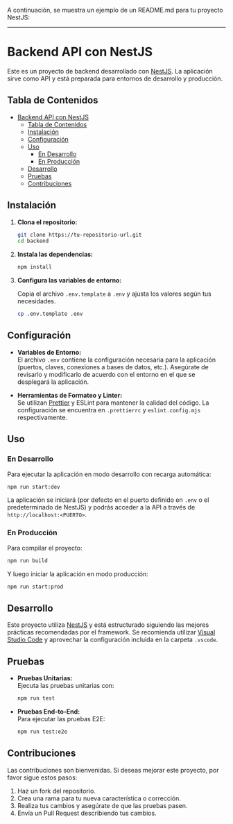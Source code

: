 A continuación, se muestra un ejemplo de un README.md para tu proyecto NestJS:

---

# Backend API con NestJS

Este es un proyecto de backend desarrollado con [NestJS](https://nestjs.com/). La aplicación sirve como API y está preparada para entornos de desarrollo y producción.

## Tabla de Contenidos

- [Backend API con NestJS](#backend-api-con-nestjs)
  - [Tabla de Contenidos](#tabla-de-contenidos)
  - [Instalación](#instalación)
  - [Configuración](#configuración)
  - [Uso](#uso)
    - [En Desarrollo](#en-desarrollo)
    - [En Producción](#en-producción)
  - [Desarrollo](#desarrollo)
  - [Pruebas](#pruebas)
  - [Contribuciones](#contribuciones)

## Instalación

1. **Clona el repositorio:**

   ```bash
   git clone https://tu-repositorio-url.git
   cd backend
   ```

2. **Instala las dependencias:**

   ```bash
   npm install
   ```

3. **Configura las variables de entorno:**

   Copia el archivo `.env.template` a `.env` y ajusta los valores según tus necesidades.

   ```bash
   cp .env.template .env
   ```

## Configuración

- **Variables de Entorno:**  
  El archivo `.env` contiene la configuración necesaria para la aplicación (puertos, claves, conexiones a bases de datos, etc.). Asegúrate de revisarlo y modificarlo de acuerdo con el entorno en el que se desplegará la aplicación.

- **Herramientas de Formateo y Linter:**  
  Se utilizan [Prettier](https://prettier.io/) y ESLint para mantener la calidad del código. La configuración se encuentra en `.prettierrc` y `eslint.config.mjs` respectivamente.

## Uso

### En Desarrollo

Para ejecutar la aplicación en modo desarrollo con recarga automática:

```bash
npm run start:dev
```

La aplicación se iniciará (por defecto en el puerto definido en `.env` o el predeterminado de NestJS) y podrás acceder a la API a través de `http://localhost:<PUERTO>`.

### En Producción

Para compilar el proyecto:

```bash
npm run build
```

Y luego iniciar la aplicación en modo producción:

```bash
npm run start:prod
```

## Desarrollo

Este proyecto utiliza [NestJS](https://nestjs.com/) y está estructurado siguiendo las mejores prácticas recomendadas por el framework. Se recomienda utilizar [Visual Studio Code](https://code.visualstudio.com/) y aprovechar la configuración incluida en la carpeta `.vscode`.

## Pruebas

- **Pruebas Unitarias:**  
  Ejecuta las pruebas unitarias con:

  ```bash
  npm run test
  ```

- **Pruebas End-to-End:**  
  Para ejecutar las pruebas E2E:

  ```bash
  npm run test:e2e
  ```

## Contribuciones

Las contribuciones son bienvenidas. Si deseas mejorar este proyecto, por favor sigue estos pasos:

1. Haz un fork del repositorio.
2. Crea una rama para tu nueva característica o corrección.
3. Realiza tus cambios y asegúrate de que las pruebas pasen.
4. Envía un Pull Request describiendo tus cambios.
